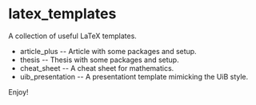 # latex_templates
A collection of useful LaTeX templates.

* article_plus -- Article with some packages and setup.
* thesis -- Thesis with some packages and setup.
* cheat_sheet -- A cheat sheet for mathematics.
* uib_presentation -- A presentationt template mimicking the UiB style.

Enjoy!
